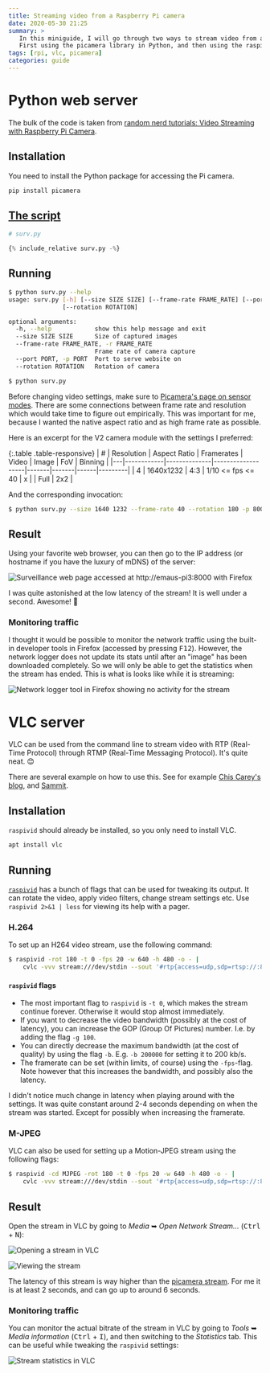 ```yaml
---
title: Streaming video from a Raspberry Pi camera
date: 2020-05-30 21:25
summary: > 
   In this miniguide, I will go through two ways to stream video from a Raspberry Pi. <br>
   First using the picamera library in Python, and then using the raspivid tool and VLC directly in the shell.
tags: [rpi, vlc, picamera]
categories: guide
---
```


# Python web server
The bulk of the code is taken from [random nerd tutorials: Video Streaming with Raspberry Pi Camera](https://randomnerdtutorials.com/video-streaming-with-raspberry-pi-camera/).

## Installation
You need to install the Python package for accessing the Pi camera.

```bash
pip install picamera
```

## [The script](surv.py)
```python
# surv.py 

{% include_relative surv.py -%}
```

## Running
```bash
$ python surv.py --help
usage: surv.py [-h] [--size SIZE SIZE] [--frame-rate FRAME_RATE] [--port PORT]
               [--rotation ROTATION]

optional arguments:
  -h, --help            show this help message and exit
  --size SIZE SIZE      Size of captured images
  --frame-rate FRAME_RATE, -r FRAME_RATE
                        Frame rate of camera capture
  --port PORT, -p PORT  Port to serve website on
  --rotation ROTATION   Rotation of camera

$ python surv.py
```

Before changing video settings, make sure to [Picamera's page on sensor modes](https://picamera.readthedocs.io/en/latest/fov.html#sensor-modes). There are some connections between frame rate and resolution which would take time to figure out empirically. This was important for me, because I wanted the native aspect ratio and as high frame rate as possible.

Here is an excerpt for the V2 camera module with the settings I preferred:

{:.table .table-responsive}
| # | Resolution | Aspect Ratio | Framerates        | Video | Image | FoV  | Binning |
|---|------------|--------------|-------------------|-------|-------|------|---------|
| 4 | 1640x1232  | 4:3          | 1/10 <= fps <= 40 | x     |       | Full | 2x2     |

And the corresponding invocation:

```bash
$ python surv.py --size 1640 1232 --frame-rate 40 --rotation 180 -p 8000
```

## Result
Using your favorite web browser, you can then go to the IP address (or hostname if you have the luxury of mDNS) of the server:

![Surveillance web page accessed at http://emaus-pi3:8000 with Firefox](surv_img.png)

I was quite astonished at the low latency of the stream! It is well under a second. Awesome! 🎉


### Monitoring traffic
I thought it would be possible to monitor the network traffic using the built-in developer tools in Firefox (accessed by pressing <kbd>F12</kbd>). However, the network logger does not update its stats until after an "image" has been downloaded completely. So we will only be able to get the statistics when the stream has ended. This is what is looks like while it is streaming:

![Network logger tool in Firefox showing no activity for the stream](network_traffic.png)

# VLC server
VLC can be used from the command line to stream video with RTP (Real-Time Protocol) through RTMP (Real-Time Messaging Protocol). It's quite neat. 😊

There are several example on how to use this. See for example [Chis Carey's blog](https://chriscarey.com/blog/2017/04/30/achieving-high-frame-rate-with-a-raspberry-pi-camera-system/), and [Sammit](https://sammit.net/raspberry-pi-camera-streaming-to-vlc-player/).

## Installation
`raspivid` should already be installed, so you only need to install VLC.

```bash
apt install vlc
```

## Running

[`raspivid`](https://www.raspberrypi.org/documentation/usage/camera/raspicam/raspivid.md) has a bunch of flags that can be used for tweaking its output. It can rotate the video, apply video filters, change stream settings etc. Use `raspivid 2>&1 | less` for viewing its help with a pager.

### H.264
To set up an H264 video stream, use the following command:

```bash
$ raspivid -rot 180 -t 0 -fps 20 -w 640 -h 480 -o - |
    cvlc -vvv stream:///dev/stdin --sout '#rtp{access=udp,sdp=rtsp://:8554/stream}' :demux=h264
```

#### `raspivid` flags
* The most important flag to `raspivid` is `-t 0`, which makes the stream continue forever. Otherwise it would stop almost immediately.
* If you want to decrease the video bandwidth (possibly at the cost of latency), you can increase the GOP (Group Of Pictures) number. I.e. by adding the flag `-g 100`.
* You can directly decrease the maximum bandwidth (at the cost of quality) by using the flag `-b`. E.g. `-b 200000` for setting it to 200 kb/s.
* The framerate can be set (within limits, of course) using the `-fps`-flag. Note however that this increases the bandwidth, and possibly also the latency.

I didn't notice much change in latency when playing around with the settings. It was quite constant around 2-4 seconds depending on when the stream was started. Except for possibly when increasing the framerate.

### M-JPEG
VLC can also be used for setting up a Motion-JPEG stream using the following flags:
```bash
$ raspivid -cd MJPEG -rot 180 -t 0 -fps 20 -w 640 -h 480 -o - |
    cvlc -vvv stream:///dev/stdin --sout '#rtp{access=udp,sdp=rtsp://:8554/stream}' :demux=mjpeg
```

## Result
Open the stream in VLC by going to *Media* ➥ *Open Network Stream...* (<kbd>Ctrl</kbd> + <kbd>N</kbd>):

![Opening a stream in VLC](setting_up_stream.png)

![Viewing the stream](vlc_stream.png)

The latency of this stream is way higher than the [picamera stream](#python-web-server). For me it is at least 2 seconds, and can go up to around 6 seconds.

### Monitoring traffic
You can monitor the actual bitrate of the stream in VLC by going to *Tools* ➥ *Media information* (<kbd>Ctrl</kbd> + <kbd>I</kbd>), and then switching to the *Statistics* tab. This can be useful while tweaking the `raspivid` settings:

![Stream statistics in VLC](stream_statistics.png)
